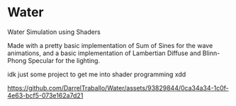 # Water
 Water Simulation using Shaders

 Made with a pretty basic implementation of Sum of Sines for the wave animations, and a basic implementation of Lambertian Diffuse and Blinn-Phong Specular for the lighting.




 idk just some project to get me into shader programming xdd

https://github.com/DarrelTraballo/Water/assets/93829844/0ca34a34-1c0f-4e63-bcf5-073e162a7d21

